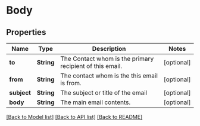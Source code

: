 # Body

## Properties
Name | Type | Description | Notes
------------ | ------------- | ------------- | -------------
**to** | **String** | The Contact whom is the primary recipient of this email. | [optional] 
**from** | **String** | The contact whom is the this email is from. | [optional] 
**subject** | **String** | The subject or title of the email | [optional] 
**body** | **String** | The main email contents. | [optional] 

[[Back to Model list]](../README.md#documentation-for-models) [[Back to API list]](../README.md#documentation-for-api-endpoints) [[Back to README]](../README.md)


